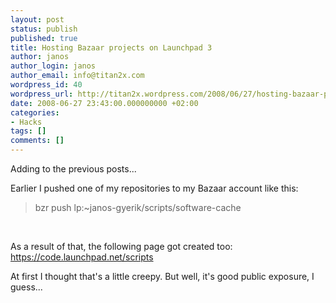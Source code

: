 ```yaml
---
layout: post
status: publish
published: true
title: Hosting Bazaar projects on Launchpad 3
author: janos
author_login: janos
author_email: info@titan2x.com
wordpress_id: 40
wordpress_url: http://titan2x.wordpress.com/2008/06/27/hosting-bazaar-projects-on-launchpad-3/
date: 2008-06-27 23:43:00.000000000 +02:00
categories:
- Hacks
tags: []
comments: []
---
```

Adding to the previous posts...

Earlier I pushed one of my repositories to my Bazaar account like this:
<blockquote>bzr push lp:~janos-gyerik/scripts/software-cache</blockquote><br />

As a result of that, the following page got created too:
<a href="https://code.launchpad.net/scripts">https://code.launchpad.net/scripts</a>

At first I thought that's a little creepy. But well, it's good public exposure, I guess...
